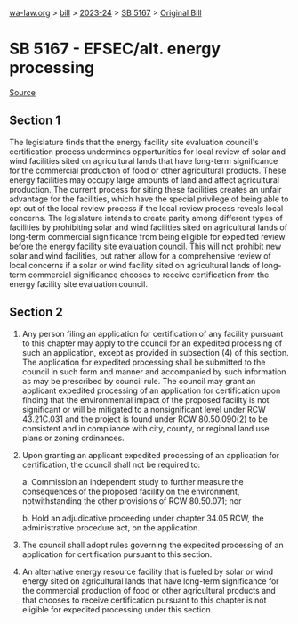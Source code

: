 [wa-law.org](/) > [bill](/bill/) > [2023-24](/bill/2023-24/) > [SB 5167](/bill/2023-24/sb/5167/) > [Original Bill](/bill/2023-24/sb/5167/1/)

# SB 5167 - EFSEC/alt. energy processing

[Source](http://lawfilesext.leg.wa.gov/biennium/2023-24/Pdf/Bills/Senate%20Bills/5167.pdf)

## Section 1
The legislature finds that the energy facility site evaluation council's certification process undermines opportunities for local review of solar and wind facilities sited on agricultural lands that have long-term significance for the commercial production of food or other agricultural products. These energy facilities may occupy large amounts of land and affect agricultural production. The current process for siting these facilities creates an unfair advantage for the facilities, which have the special privilege of being able to opt out of the local review process if the local review process reveals local concerns. The legislature intends to create parity among different types of facilities by prohibiting solar and wind facilities sited on agricultural lands of long-term commercial significance from being eligible for expedited review before the energy facility site evaluation council. This will not prohibit new solar and wind facilities, but rather allow for a comprehensive review of local concerns if a solar or wind facility sited on agricultural lands of long-term commercial significance chooses to receive certification from the energy facility site evaluation council.

## Section 2
1. Any person filing an application for certification of any facility pursuant to this chapter may apply to the council for an expedited processing of such an application, except as provided in subsection (4) of this section. The application for expedited processing shall be submitted to the council in such form and manner and accompanied by such information as may be prescribed by council rule. The council may grant an applicant expedited processing of an application for certification upon finding that the environmental impact of the proposed facility is not significant or will be mitigated to a nonsignificant level under RCW 43.21C.031 and the project is found under RCW 80.50.090(2) to be consistent and in compliance with city, county, or regional land use plans or zoning ordinances.

2. Upon granting an applicant expedited processing of an application for certification, the council shall not be required to:

    a. Commission an independent study to further measure the consequences of the proposed facility on the environment, notwithstanding the other provisions of RCW 80.50.071; nor

    b. Hold an adjudicative proceeding under chapter 34.05 RCW, the administrative procedure act, on the application.

3. The council shall adopt rules governing the expedited processing of an application for certification pursuant to this section.

4. An alternative energy resource facility that is fueled by solar or wind energy sited on agricultural lands that have long-term significance for the commercial production of food or other agricultural products and that chooses to receive certification pursuant to this chapter is not eligible for expedited processing under this section.

